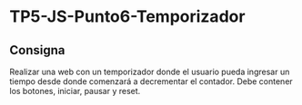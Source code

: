 # TP5-JS-Punto6-Temporizador

## Consigna

Realizar una web con un temporizador donde el usuario pueda ingresar un tiempo desde donde comenzará a decrementar el contador. Debe contener los botones, iniciar, pausar y reset. 
